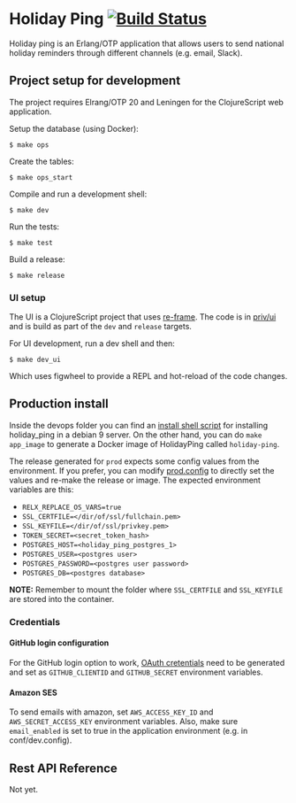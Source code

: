 # Holiday Ping [![Build Status](https://travis-ci.org/lambdaclass/holiday_ping.svg?branch=master)](https://travis-ci.org/lambdaclass/holiday_ping)

Holiday ping is an Erlang/OTP application that allows users to send national
holiday reminders through different channels (e.g. email, Slack).

## Project setup for development

The project requires Elrang/OTP 20 and Leningen for the ClojureScript web application.

Setup the database (using Docker):

    $ make ops

Create the tables:

    $ make ops_start

Compile and run a development shell:

    $ make dev

Run the tests:

    $ make test

Build a release:

    $ make release

### UI setup

The UI is a ClojureScript project that uses [re-frame](https://github.com/Day8/re-frame).
The code is in [priv/ui](https://github.com/lambdaclass/holiday_ping/tree/master/priv/ui) and is build as part of the `dev` and `release` targets.

For UI development, run a dev shell and then:

    $ make dev_ui

Which uses figwheel to provide a REPL and hot-reload of the code changes.

## Production install

Inside the devops folder you can find an [install shell script](devops/sh/install.sh) for installing holiday_ping in a debian 9 server. On the other hand, you can do `make app_image` to generate a Docker image of HolidayPing called `holiday-ping`.

The release generated for `prod` expects some config values from the environment. If you prefer, you can modify [prod.config](conf/prod.config) to directly set the values and re-make the release or image. The expected environment variables are this:

- `RELX_REPLACE_OS_VARS=true`
- `SSL_CERTFILE=</dir/of/ssl/fullchain.pem>`
- `SSL_KEYFILE=</dir/of/ssl/privkey.pem>`
- `TOKEN_SECRET=<secret_token_hash>`
- `POSTGRES_HOST=<holiday_ping_postgres_1>`
- `POSTGRES_USER=<postgres user>`
- `POSTGRES_PASSWORD=<postgres user password>`
- `POSTGRES_DB=<postgres database>`

**NOTE:** Remember to mount the folder where `SSL_CERTFILE` and `SSL_KEYFILE` are stored into the container.

### Credentials
#### GitHub login configuration

For the GitHub login option to work, [OAuth cretentials](https://github.com/settings/applications/new)
need to be generated and set as `GITHUB_CLIENTID` and `GITHUB_SECRET`
environment variables.

#### Amazon SES

To send emails with amazon, set `AWS_ACCESS_KEY_ID` and `AWS_SECRET_ACCESS_KEY`
environment variables. Also, make sure `email_enabled` is set to true in the
application environment (e.g. in conf/dev.config).

## Rest API Reference

Not yet.
